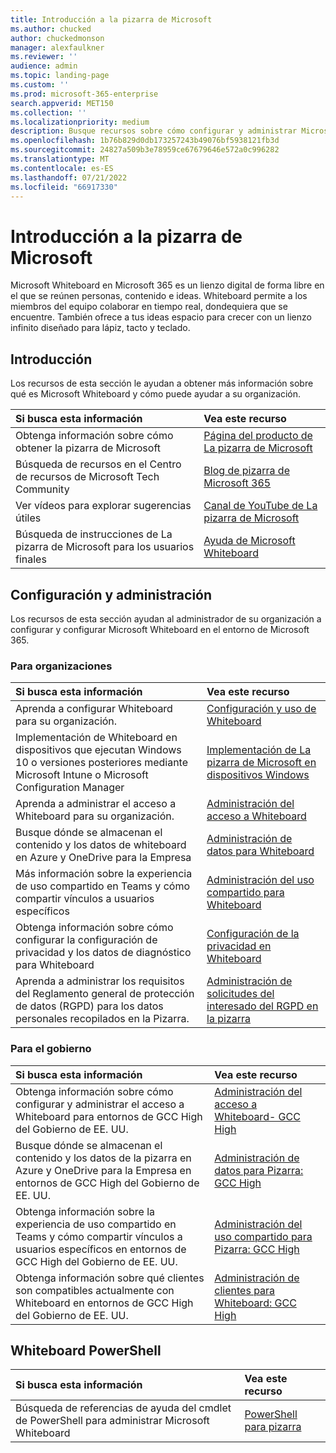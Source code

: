 ```yaml
---
title: Introducción a la pizarra de Microsoft
ms.author: chucked
author: chuckedmonson
manager: alexfaulkner
ms.reviewer: ''
audience: admin
ms.topic: landing-page
ms.custom: ''
ms.prod: microsoft-365-enterprise
search.appverid: MET150
ms.collection: ''
ms.localizationpriority: medium
description: Busque recursos sobre cómo configurar y administrar Microsoft Whiteboard.
ms.openlocfilehash: 1b76b829d0db173257243b49076bf5938121fb3d
ms.sourcegitcommit: 24827a509b3e78959ce67679646e572a0c996282
ms.translationtype: MT
ms.contentlocale: es-ES
ms.lasthandoff: 07/21/2022
ms.locfileid: "66917330"
---
```

# <a name="introduction-to-microsoft-whiteboard"></a>Introducción a la pizarra de Microsoft

Microsoft Whiteboard en Microsoft 365 es un lienzo digital de forma libre en el que se reúnen personas, contenido e ideas. Whiteboard permite a los miembros del equipo colaborar en tiempo real, dondequiera que se encuentre. También ofrece a tus ideas espacio para crecer con un lienzo infinito diseñado para lápiz, tacto y teclado.

## <a name="get-started"></a>Introducción

Los recursos de esta sección le ayudan a obtener más información sobre qué es Microsoft Whiteboard y cómo puede ayudar a su organización.

| Si busca esta información | Vea este recurso |
|:-----|:-----|
|Obtenga información sobre cómo obtener la pizarra de Microsoft|[Página del producto de La pizarra de Microsoft](https://www.microsoft.com/en-us/microsoft-365/microsoft-whiteboard/digital-whiteboard-app)|
|Búsqueda de recursos en el Centro de recursos de Microsoft Tech Community|[Blog de pizarra de Microsoft 365](https://techcommunity.microsoft.com/t5/microsoft-365-blog/bg-p/microsoft_365blog/label-name/Microsoft%20Whiteboard)|
|Ver vídeos para explorar sugerencias útiles|[Canal de YouTube de La pizarra de Microsoft](https://www.youtube.com/c/MicrosoftWhiteboard/videos/Microsoft%20Whiteboard)|
|Búsqueda de instrucciones de La pizarra de Microsoft para los usuarios finales|[Ayuda de Microsoft Whiteboard](https://support.microsoft.com/office/microsoft-whiteboard-help-d236aef8-fcdf-4b5e-b5d7-7f157461e920)|

## <a name="setup-and-management"></a>Configuración y administración

Los recursos de esta sección ayudan al administrador de su organización a configurar y configurar Microsoft Whiteboard en el entorno de Microsoft 365.

### <a name="for-organizations"></a>Para organizaciones

| Si busca esta información | Vea este recurso |
|:-----|:-----|
|Aprenda a configurar Whiteboard para su organización.|[Configuración y uso de Whiteboard](/surface-hub/whiteboard-collaboration)|
|Implementación de Whiteboard en dispositivos que ejecutan Windows 10 o versiones posteriores mediante Microsoft Intune o Microsoft Configuration Manager|[Implementación de La pizarra de Microsoft en dispositivos Windows](deploy-on-windows-organizations.md)|
|Aprenda a administrar el acceso a Whiteboard para su organización.|[Administración del acceso a Whiteboard](manage-whiteboard-access-organizations.md)|
|Busque dónde se almacenan el contenido y los datos de whiteboard en Azure y OneDrive para la Empresa  |[Administración de datos para Whiteboard](manage-data-organizations.md)  |
|Más información sobre la experiencia de uso compartido en Teams y cómo compartir vínculos a usuarios específicos  |[Administración del uso compartido para Whiteboard](manage-sharing-organizations.md)  |
|Obtenga información sobre cómo configurar la configuración de privacidad y los datos de diagnóstico para Whiteboard |[Configuración de la privacidad en Whiteboard](configure-privacy-settings.md)  |
|Aprenda a administrar los requisitos del Reglamento general de protección de datos (RGPD) para los datos personales recopilados en la Pizarra. |[Administración de solicitudes del interesado del RGPD en la pizarra](gdpr-requests.md)  |

### <a name="for-government"></a>Para el gobierno

| Si busca esta información | Vea este recurso |
|:-----|:-----|
|Obtenga información sobre cómo configurar y administrar el acceso a Whiteboard para entornos de GCC High del Gobierno de EE. UU.|[Administración del acceso a Whiteboard- GCC High](manage-whiteboard-access-gcc-high.md)|
|Busque dónde se almacenan el contenido y los datos de la pizarra en Azure y OneDrive para la Empresa en entornos de GCC High del Gobierno de EE. UU.  |[Administración de datos para Pizarra: GCC High](manage-data-gcc-high.md)  |
|Obtenga información sobre la experiencia de uso compartido en Teams y cómo compartir vínculos a usuarios específicos en entornos de GCC High del Gobierno de EE. UU.  |[Administración del uso compartido para Pizarra: GCC High](manage-sharing-gcc-high.md)  |
|Obtenga información sobre qué clientes son compatibles actualmente con Whiteboard en entornos de GCC High del Gobierno de EE. UU.  |[Administración de clientes para Whiteboard: GCC High](manage-clients-gcc-high.md)       |

## <a name="whiteboard-powershell"></a>Whiteboard PowerShell

| Si busca esta información | Vea este recurso |
|:-----|:-----|
|Búsqueda de referencias de ayuda del cmdlet de PowerShell para administrar Microsoft Whiteboard|[PowerShell para pizarra](/powershell/module/whiteboard/)|



